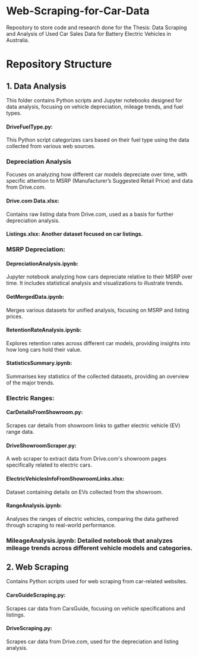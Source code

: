 # Web-Scraping-for-Car-Data
   Repository to store code and research done for the Thesis: Data Scraping and Analysis of Used Car Sales Data for Battery Electric Vehicles in Australia.

# Repository Structure
## 1. Data Analysis
This folder contains Python scripts and Jupyter notebooks designed for data analysis, focusing on vehicle depreciation, mileage trends, and fuel types.

#### DriveFuelType.py: 
This Python script categorizes cars based on their fuel type using the data collected from various web sources.

### Depreciation Analysis
Focuses on analyzing how different car models depreciate over time, with specific attention to MSRP (Manufacturer’s Suggested Retail Price) and data from Drive.com.

#### Drive.com Data.xlsx: 
Contains raw listing data from Drive.com, used as a basis for further depreciation analysis.

#### Listings.xlsx: Another dataset focused on car listings.

### MSRP Depreciation:

#### DepreciationAnalysis.ipynb: 
Jupyter notebook analyzing how cars depreciate relative to their MSRP over time. It includes statistical analysis and visualizations to illustrate trends.
#### GetMergedData.ipynb: 
Merges various datasets for unified analysis, focusing on MSRP and listing prices.
#### RetentionRateAnalysis.ipynb: 
Explores retention rates across different car models, providing insights into how long cars hold their value.
#### StatisticsSummary.ipynb: 
Summarises key statistics of the collected datasets, providing an overview of the major trends.
### Electric Ranges:
#### CarDetailsFromShowroom.py: 
Scrapes car details from showroom links to gather electric vehicle (EV) range data.
#### DriveShowroomScraper.py: 
A web scraper to extract data from Drive.com's showroom pages specifically related to electric cars.
#### ElectricVehiclesInfoFromShowroomLinks.xlsx: 
Dataset containing details on EVs collected from the showroom.
#### RangeAnalysis.ipynb: 
Analyses the ranges of electric vehicles, comparing the data gathered through scraping to real-world performance.

### MileageAnalysis.ipynb: Detailed notebook that analyzes mileage trends across different vehicle models and categories.
## 2. Web Scraping
Contains Python scripts used for web scraping from car-related websites.

#### CarsGuideScraping.py: 
Scrapes car data from CarsGuide, focusing on vehicle specifications and listings.
#### DriveScraping.py:
Scrapes car data from Drive.com, used for the depreciation and listing analysis.
